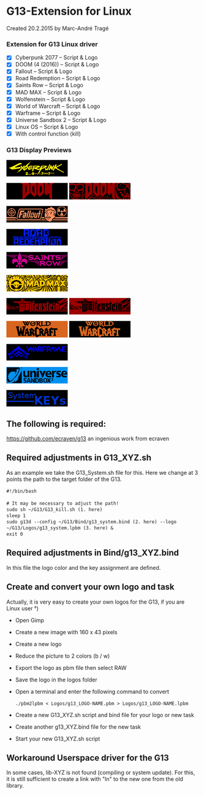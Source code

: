 # G13-Extension for Linux
Created 20.2.2015 by Marc-André Tragé

### Extension for G13 Linux driver
- [x] Cyberpunk 2077        – Script & Logo
- [x] DOOM (4 (2016))       – Script & Logo
- [x] Fallout               – Script & Logo
- [x] Road Redemption       – Script & Logo
- [x] Saints Row            – Script & Logo
- [x] MAD MAX               – Script & Logo
- [x] Wolfenstein           – Script & Logo
- [x] World of Warcraft     – Script & Logo
- [x] Warframe              – Script & Logo
- [x] Universe Sandbox 2    – Script & Logo
- [x] Linux OS              – Script & Logo
- [x] With control function (kill)

### G13 Display Previews
![Cyberpunk2077](https://github.com/MTrage/G13-Extension/blob/master/Display-Preview/g13_cyberpunk2077.png)

![DOOM](https://github.com/MTrage/G13-Extension/blob/master/Display-Preview/g13_doom.png)
![DOOM](https://github.com/MTrage/G13-Extension/blob/master/Display-Preview/g13_doom_skull.png)

![Fallout](https://github.com/MTrage/G13-Extension/blob/master/Display-Preview/g13_fallout.png)

![RR](https://github.com/MTrage/G13-Extension/blob/master/Display-Preview/g13_road_redemption.png)

![SR](https://github.com/MTrage/G13-Extension/blob/master/Display-Preview/g13_saints_row.png)

![SR](https://github.com/MTrage/G13-Extension/blob/master/Display-Preview/g13_mad_max.png)

![WOW](https://github.com/MTrage/G13-Extension/blob/master/Display-Preview/g13_wolfenstein.png)
![WOW](https://github.com/MTrage/G13-Extension/blob/master/Display-Preview/g13b_wolfenstein.png)

![WOW](https://github.com/MTrage/G13-Extension/blob/master/Display-Preview/g13_wow.png)
![WOW](https://github.com/MTrage/G13-Extension/blob/master/Display-Preview/g13b_wow.png)

![WOW](https://github.com/MTrage/G13-Extension/blob/master/Display-Preview/g13b_warframe.png)

![WOW](https://github.com/MTrage/G13-Extension/blob/master/Display-Preview/g13_universe_sandbox.png)

![OS](https://github.com/MTrage/G13-Extension/blob/master/Display-Preview/g13_system.png)

## The following is required:
https://github.com/ecraven/g13
an ingenious work from ecraven

## Required adjustments in G13_XYZ.sh
As an example we take the G13_System.sh file for this.
Here we change at 3 points the path to the target folder of the G13.

    #!/bin/bash

    # It may be necessary to adjust the path!
    sudo sh ~/G13/G13_kill.sh (1. here)
    sleep 1
    sudo g13d --config ~/G13/Bind/g13_system.bind (2. here) --logo ~/G13/Logos/g13_system.lpbm (3. here) &
    exit 0
    
## Required adjustments in Bind/g13_XYZ.bind
In this file the logo color and the key assignment are defined.

## Create and convert your own logo and task
Actually, it is very easy to create your own logos for the G13, if you are Linux user °)
- Open Gimp
- Create a new image with 160 x 43 pixels
- Create a new logo
- Reduce the picture to 2 colors (b / w)
- Export the logo as pbm file then select RAW
- Save the logo in the logos folder
- Open a terminal and enter the following command to convert

      ./pbm2lpbm < Logos/g13_LOGO-NAME.pbm > Logos/g13_LOGO-NAME.lpbm     
 - Create a new G13_XYZ.sh script and bind file for your logo or new task
 - Create another g13_XYZ.bind file for the new task
 - Start your new G13_XYZ.sh script
 
## Workaround Userspace driver for the G13
In some cases, lib-XYZ is not found (compiling or system update).
For this, it is still sufficient to create a link with "ln" to the new one from the old library.
